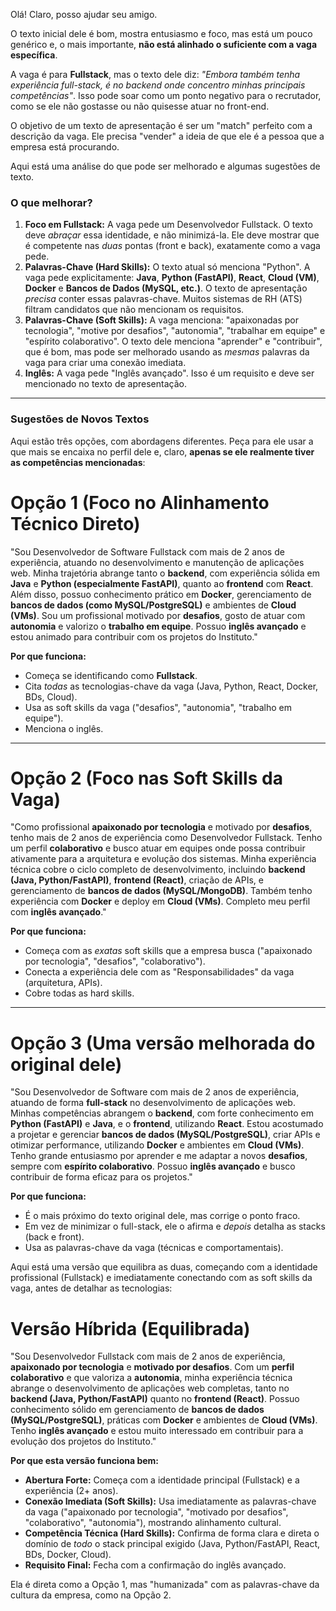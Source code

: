 Olá! Claro, posso ajudar seu amigo.

O texto inicial dele é bom, mostra entusiasmo e foco, mas está um pouco genérico e, o mais importante, **não está alinhado o suficiente com a vaga específica**.

A vaga é para **Fullstack**, mas o texto dele diz: *"Embora também tenha experiência full-stack, é no backend onde concentro minhas principais competências"*. Isso pode soar como um ponto negativo para o recrutador, como se ele não gostasse ou não quisesse atuar no front-end.

O objetivo de um texto de apresentação é ser um "match" perfeito com a descrição da vaga. Ele precisa "vender" a ideia de que ele é a pessoa que a empresa está procurando.

Aqui está uma análise do que pode ser melhorado e algumas sugestões de texto.

### O que melhorar?

1.  **Foco em Fullstack:** A vaga pede um Desenvolvedor Fullstack. O texto deve *abraçar* essa identidade, e não minimizá-la. Ele deve mostrar que é competente nas *duas* pontas (front e back), exatamente como a vaga pede.
2.  **Palavras-Chave (Hard Skills):** O texto atual só menciona "Python". A vaga pede explicitamente: **Java**, **Python (FastAPI)**, **React**, **Cloud (VM)**, **Docker** e **Bancos de Dados (MySQL, etc.)**. O texto de apresentação *precisa* conter essas palavras-chave. Muitos sistemas de RH (ATS) filtram candidatos que não mencionam os requisitos.
3.  **Palavras-Chave (Soft Skills):** A vaga menciona: "apaixonadas por tecnologia", "motive por desafios", "autonomia", "trabalhar em equipe" e "espírito colaborativo". O texto dele menciona "aprender" e "contribuir", que é bom, mas pode ser melhorado usando as *mesmas* palavras da vaga para criar uma conexão imediata.
4.  **Inglês:** A vaga pede "Inglês avançado". Isso é um requisito e deve ser mencionado no texto de apresentação.

---

### Sugestões de Novos Textos

Aqui estão três opções, com abordagens diferentes. Peça para ele usar a que mais se encaixa no perfil dele e, claro, **apenas se ele realmente tiver as competências mencionadas**:

# Opção 1 (Foco no Alinhamento Técnico Direto)

"Sou Desenvolvedor de Software Fullstack com mais de 2 anos de experiência, atuando no desenvolvimento e manutenção de aplicações web. Minha trajetória abrange tanto o **backend**, com experiência sólida em **Java** e **Python (especialmente FastAPI)**, quanto ao **frontend** com **React**. Além disso, possuo conhecimento prático em **Docker**, gerenciamento de **bancos de dados (como MySQL/PostgreSQL)** e ambientes de **Cloud (VMs)**. Sou um profissional motivado por **desafios**, gosto de atuar com **autonomia** e valorizo o **trabalho em equipe**. Possuo **inglês avançado** e estou animado para contribuir com os projetos do Instituto."

**Por que funciona:**
* Começa se identificando como **Fullstack**.
* Cita *todas* as tecnologias-chave da vaga (Java, Python, React, Docker, BDs, Cloud).
* Usa as soft skills da vaga ("desafios", "autonomia", "trabalho em equipe").
* Menciona o inglês.

---

# Opção 2 (Foco nas Soft Skills da Vaga)

"Como profissional **apaixonado por tecnologia** e motivado por **desafios**, tenho mais de 2 anos de experiência como Desenvolvedor Fullstack. Tenho um perfil **colaborativo** e busco atuar em equipes onde possa contribuir ativamente para a arquitetura e evolução dos sistemas. Minha experiência técnica cobre o ciclo completo de desenvolvimento, incluindo **backend (Java, Python/FastAPI)**, **frontend (React)**, criação de APIs, e gerenciamento de **bancos de dados (MySQL/MongoDB)**. Também tenho experiência com **Docker** e deploy em **Cloud (VMs)**. Completo meu perfil com **inglês avançado**."

**Por que funciona:**
* Começa com as *exatas* soft skills que a empresa busca ("apaixonado por tecnologia", "desafios", "colaborativo").
* Conecta a experiência dele com as "Responsabilidades" da vaga (arquitetura, APIs).
* Cobre todas as hard skills.

---

# Opção 3 (Uma versão melhorada do original dele)

"Sou Desenvolvedor de Software com mais de 2 anos de experiência, atuando de forma **full-stack** no desenvolvimento de aplicações web. Minhas competências abrangem o **backend**, com forte conhecimento em **Python (FastAPI)** e **Java**, e o **frontend**, utilizando **React**. Estou acostumado a projetar e gerenciar **bancos de dados (MySQL/PostgreSQL)**, criar APIs e otimizar performance, utilizando **Docker** e ambientes em **Cloud (VMs)**. Tenho grande entusiasmo por aprender e me adaptar a novos **desafios**, sempre com **espírito colaborativo**. Possuo **inglês avançado** e busco contribuir de forma eficaz para os projetos."

**Por que funciona:**
* É o mais próximo do texto original dele, mas corrige o ponto fraco.
* Em vez de minimizar o full-stack, ele o afirma e *depois* detalha as stacks (back e front).
* Usa as palavras-chave da vaga (técnicas e comportamentais).

Aqui está uma versão que equilibra as duas, começando com a identidade profissional (Fullstack) e imediatamente conectando com as soft skills da vaga, antes de detalhar as tecnologias:

# Versão Híbrida (Equilibrada)

"Sou Desenvolvedor Fullstack com mais de 2 anos de experiência, **apaixonado por tecnologia** e **motivado por desafios**. Com um **perfil colaborativo** e que valoriza a **autonomia**, minha experiência técnica abrange o desenvolvimento de aplicações web completas, tanto no **backend (Java, Python/FastAPI)** quanto no **frontend (React)**. Possuo conhecimento sólido em gerenciamento de **bancos de dados (MySQL/PostgreSQL)**, práticas com **Docker** e ambientes de **Cloud (VMs)**. Tenho **inglês avançado** e estou muito interessado em contribuir para a evolução dos projetos do Instituto."

**Por que esta versão funciona bem:**

* **Abertura Forte:** Começa com a identidade principal (Fullstack) e a experiência (2+ anos).
* **Conexão Imediata (Soft Skills):** Usa imediatamente as palavras-chave da vaga ("apaixonado por tecnologia", "motivado por desafios", "colaborativo", "autonomia"), mostrando alinhamento cultural.
* **Competência Técnica (Hard Skills):** Confirma de forma clara e direta o domínio de *todo* o stack principal exigido (Java, Python/FastAPI, React, BDs, Docker, Cloud).
* **Requisito Final:** Fecha com a confirmação do inglês avançado.

Ela é direta como a Opção 1, mas "humanizada" com as palavras-chave da cultura da empresa, como na Opção 2.